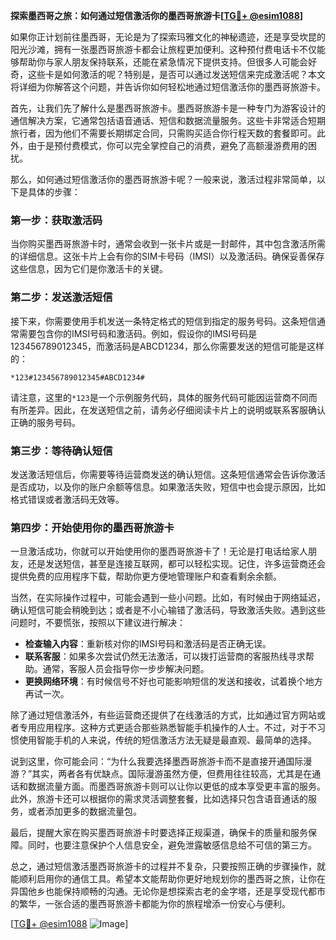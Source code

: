 **探索墨西哥之旅：如何通过短信激活你的墨西哥旅游卡[[TG💪+ @esim1088](https://t.me/s/esim1088)]**

如果你正计划前往墨西哥，无论是为了探索玛雅文化的神秘遗迹，还是享受坎昆的阳光沙滩，拥有一张墨西哥旅游卡都会让旅程更加便利。这种预付费电话卡不仅能够帮助你与家人朋友保持联系，还能在紧急情况下提供支持。但很多人可能会好奇，这些卡是如何激活的呢？特别是，是否可以通过发送短信来完成激活呢？本文将详细为你解答这个问题，并告诉你如何轻松地通过短信激活你的墨西哥旅游卡。

首先，让我们先了解什么是墨西哥旅游卡。墨西哥旅游卡是一种专门为游客设计的通信解决方案，它通常包括语音通话、短信和数据流量服务。这些卡非常适合短期旅行者，因为他们不需要长期绑定合同，只需购买适合你行程天数的套餐即可。此外，由于是预付费模式，你可以完全掌控自己的消费，避免了高额漫游费用的困扰。

那么，如何通过短信激活你的墨西哥旅游卡呢？一般来说，激活过程非常简单，以下是具体的步骤：

### 第一步：获取激活码

当你购买墨西哥旅游卡时，通常会收到一张卡片或是一封邮件，其中包含激活所需的详细信息。这张卡片上会有你的SIM卡号码（IMSI）以及激活码。确保妥善保存这些信息，因为它们是你激活卡的关键。

### 第二步：发送激活短信

接下来，你需要使用手机发送一条特定格式的短信到指定的服务号码。这条短信通常需要包含你的IMSI号码和激活码。例如，假设你的IMSI号码是123456789012345，而激活码是ABCD1234，那么你需要发送的短信可能是这样的：

```
*123#123456789012345#ABCD1234#
```

请注意，这里的`*123`是一个示例服务代码，具体的服务代码可能因运营商不同而有所差异。因此，在发送短信之前，请务必仔细阅读卡片上的说明或联系客服确认正确的服务号码。

### 第三步：等待确认短信

发送激活短信后，你需要等待运营商发送的确认短信。这条短信通常会告诉你激活是否成功，以及你的账户余额等信息。如果激活失败，短信中也会提示原因，比如格式错误或者激活码无效等。

### 第四步：开始使用你的墨西哥旅游卡

一旦激活成功，你就可以开始使用你的墨西哥旅游卡了！无论是打电话给家人朋友，还是发送短信，甚至是连接互联网，都可以轻松实现。记住，许多运营商还会提供免费的应用程序下载，帮助你更方便地管理账户和查看剩余余额。

当然，在实际操作过程中，可能会遇到一些小问题。比如，有时候由于网络延迟，确认短信可能会稍晚到达；或者是不小心输错了激活码，导致激活失败。遇到这些问题时，不要慌张，按照以下建议进行解决：

- **检查输入内容**：重新核对你的IMSI号码和激活码是否正确无误。
- **联系客服**：如果多次尝试仍然无法激活，可以拨打运营商的客服热线寻求帮助。通常，客服人员会指导你一步步解决问题。
- **更换网络环境**：有时候信号不好也可能影响短信的发送和接收，试着换个地方再试一次。

除了通过短信激活外，有些运营商还提供了在线激活的方式，比如通过官方网站或者专用应用程序。这种方式更适合那些熟悉智能手机操作的人士。不过，对于不习惯使用智能手机的人来说，传统的短信激活方法无疑是最直观、最简单的选择。

说到这里，你可能会问：“为什么我要选择墨西哥旅游卡而不是直接开通国际漫游？”其实，两者各有优缺点。国际漫游虽然方便，但费用往往较高，尤其是在通话和数据流量方面。而墨西哥旅游卡则可以让你以更低的成本享受更丰富的服务。此外，旅游卡还可以根据你的需求灵活调整套餐，比如选择只包含语音通话的服务，或者添加更多的数据流量包。

最后，提醒大家在购买墨西哥旅游卡时要选择正规渠道，确保卡的质量和服务保障。同时，也要注意保护个人信息安全，避免泄露敏感信息给不可信的第三方。

总之，通过短信激活墨西哥旅游卡的过程并不复杂，只要按照正确的步骤操作，就能顺利启用你的通信工具。希望本文能帮助你更好地规划你的墨西哥之旅，让你在异国他乡也能保持顺畅的沟通。无论你是想探索古老的金字塔，还是享受现代都市的繁华，一张合适的墨西哥旅游卡都能为你的旅程增添一份安心与便利。

[[TG💪+ @esim1088](https://t.me/s/esim1088) ![Image](https://i.postimg.cc/4NQfJmqS/Snipaste-2025-05-13-00-14-12.png)]
